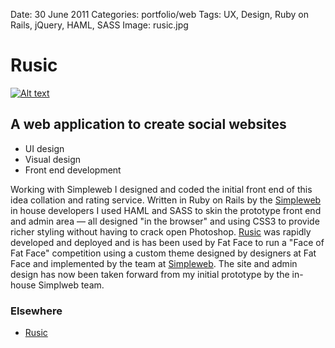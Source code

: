 Date: 30 June 2011
Categories: portfolio/web
Tags: UX, Design, Ruby on Rails, jQuery, HAML, SASS
Image: rusic.jpg

# Rusic

[![Alt text](/attachments/rusic.jpg "Rusic website front page")](http://rusic.com/)

## A web application to create social websites

<ul class="skills">
  <li>UI design</li>
  <li>Visual design</li>
  <li>Front end development</li>
</ul>

Working with Simpleweb I designed and coded the initial front end of this idea collation and rating service. Written in Ruby on Rails by the [Simpleweb](http://simpleweb.co.uk/) in house developers I used HAML and SASS to skin the prototype front end and admin area &mdash; all designed "in the browser" and using CSS3 to provide richer styling without having to crack open Photoshop. [Rusic](http://rusic.com/) was rapidly developed and deployed and is has been used by Fat Face to run a "Face of Fat Face" competition using a custom theme designed by designers at Fat Face and implemented by the team at [Simpleweb](http://simpleweb.co.uk/). The site and admin design has now been taken forward from my initial prototype by the in-house Simplweb team.

### Elsewhere

* [Rusic](http://rusic.com/)
